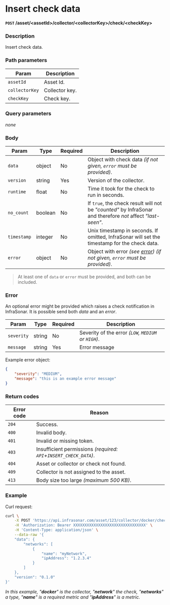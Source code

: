 # Insert check data
**`POST` /asset/<assetId\>/collector/<collectorKey\>/check/<checkKey\>**

### Description
Insert check data.

### Path parameters
Param               | Description
--------------------|-------------
`assetId`           | Asset Id.
`collectorKey`      | Collector key.
`checkKey`          | Check key.

### Query parameters
_none_

### Body

Param       | Type      | Required  | Description
------------|-----------|-----------|-------------
`data`      | object    | No        | Object with check data _(if not given, `error` must be provided)_.
`version`   | string    | Yes       | Version of the collector.
`runtime`   | float     | No        | Time it took for the check to run in seconds.
`no_count`  | boolean   | No        | If `true`, the check result will not be _"counted"_ by InfraSonar and therefore _not_ affect _"last-seen"_.
`timestamp` | integer   | No        | Unix timestamp in seconds. If omitted, InfraSonar will set the timestamp for the check data.
`error`     | object    | No        | Object with error _(see [error](#error))_ _(if not given, `error` must be provided)_.

> At least one of `data` or `error` must be provided, and both can be included.

### Error

An optional error might be provided which raises a check notification in InfraSonar. It is possible send both _data_ and an _error_.

Param       | Type      | Required  | Description
------------|-----------|-----------|-------------
`severity`  | string    | No        | Severity of the error _(`LOW`, `MEDIUM` or `HIGH`)_.
`message`   | string    | Yes       | Error message

Example error object:

```json
{
    "severity": "MEDIUM",
    "message": "this is an example error message"
}
```

### Return codes
Error code  | Reason
------------|--------
`204`       | Success.
`400`       | Invalid body.
`401`       | Invalid or missing token.
`403`       | Insufficient permissions _(required: `API`+`INSERT_CHECK_DATA`)_.
`404`       | Asset or collector or check not found.
`409`       | Collector is not assigned to the asset.
`413`       | Body size too large _(maximum 500 KB)_.

### Example
Curl request:
```bash
curl \
    -X POST 'https://api.infrasonar.com/asset/123/collector/docker/check/network' \
    -H 'Authorization: Bearer XXXXXXXXXXXXXXXXXXXXXXXXXXXXXXXX' \
    -H 'Content-Type: application/json' \
    --data-raw '{
    "data": {
        "networks": [
            {
                "name": "myNetwork",
                "ipAddress": "1.2.3.4"
            }
        ]
    },
    "version": "0.1.0"
}'
```
_In this example, "**docker**" is the collector, "**network**" the check, "**networks**" a type, "**name**" is a required metric and "**ipAddress**" is a metric._